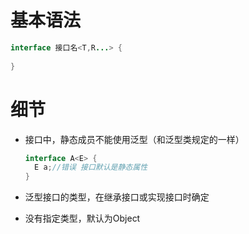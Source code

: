# 基本语法

```java
interface 接口名<T,R...> {
  
}
```



# 细节

* 接口中，静态成员不能使用泛型（和泛型类规定的一样）

  ```java
  interface A<E> {
    E a;//错误 接口默认是静态属性
  }
  ```

* 泛型接口的类型，在继承接口或实现接口时确定
* 没有指定类型，默认为Object